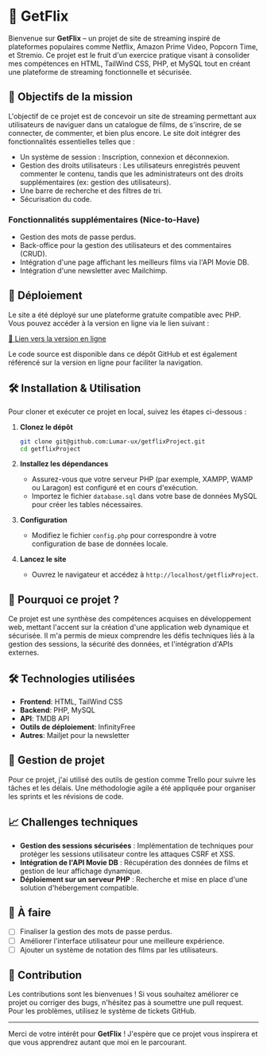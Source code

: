 # 🎥 GetFlix

Bienvenue sur **GetFlix** – un projet de site de streaming inspiré de plateformes populaires comme Netflix, Amazon Prime Video, Popcorn Time, et Stremio. Ce projet est le fruit d'un exercice pratique visant à consolider mes compétences en HTML, TailWind CSS, PHP, et MySQL tout en créant une plateforme de streaming fonctionnelle et sécurisée.

## 🌟 Objectifs de la mission

L'objectif de ce projet est de concevoir un site de streaming permettant aux utilisateurs de naviguer dans un catalogue de films, de s'inscrire, de se connecter, de commenter, et bien plus encore. Le site doit intégrer des fonctionnalités essentielles telles que :

- Un système de session : Inscription, connexion et déconnexion.
- Gestion des droits utilisateurs : Les utilisateurs enregistrés peuvent commenter le contenu, tandis que les administrateurs ont des droits supplémentaires (ex: gestion des utilisateurs).
- Une barre de recherche et des filtres de tri.
- Sécurisation du code.

### Fonctionnalités supplémentaires (Nice-to-Have)

- Gestion des mots de passe perdus.
- Back-office pour la gestion des utilisateurs et des commentaires (CRUD).
- Intégration d'une page affichant les meilleurs films via l'API Movie DB.
- Intégration d'une newsletter avec Mailchimp.

## 🚀 Déploiement

Le site a été déployé sur une plateforme gratuite compatible avec PHP. Vous pouvez accéder à la version en ligne via le lien suivant :

[🔗 Lien vers la version en ligne](http://getflix.rf.gd/)

Le code source est disponible dans ce dépôt GitHub et est également référencé sur la version en ligne pour faciliter la navigation.

## 🛠️ Installation & Utilisation

Pour cloner et exécuter ce projet en local, suivez les étapes ci-dessous :

1. **Clonez le dépôt**
   ```bash
   git clone git@github.com:Lumar-ux/getflixProject.git
   cd getflixProject
   ```

2. **Installez les dépendances**
   - Assurez-vous que votre serveur PHP (par exemple, XAMPP, WAMP ou Laragon) est configuré et en cours d'exécution.
   - Importez le fichier `database.sql` dans votre base de données MySQL pour créer les tables nécessaires.

3. **Configuration**
   - Modifiez le fichier `config.php` pour correspondre à votre configuration de base de données locale.

4. **Lancez le site**
   - Ouvrez le navigateur et accédez à `http://localhost/getflixProject`.

## 🧐 Pourquoi ce projet ?

Ce projet est une synthèse des compétences acquises en développement web, mettant l'accent sur la création d'une application web dynamique et sécurisée. Il m'a permis de mieux comprendre les défis techniques liés à la gestion des sessions, la sécurité des données, et l'intégration d'APIs externes.

## 🛠️ Technologies utilisées

- **Frontend**: HTML, TailWind CSS
- **Backend**: PHP, MySQL
- **API**: TMDB API
- **Outils de déploiement**: InfinityFree
- **Autres**: Mailjet pour la newsletter

## 📅 Gestion de projet

Pour ce projet, j'ai utilisé des outils de gestion comme Trello pour suivre les tâches et les délais. Une méthodologie agile a été appliquée pour organiser les sprints et les révisions de code.

## 📈 Challenges techniques

- **Gestion des sessions sécurisées** : Implémentation de techniques pour protéger les sessions utilisateur contre les attaques CSRF et XSS.
- **Intégration de l'API Movie DB** : Récupération des données de films et gestion de leur affichage dynamique.
- **Déploiement sur un serveur PHP** : Recherche et mise en place d'une solution d'hébergement compatible.

## 🚧 À faire

- [ ] Finaliser la gestion des mots de passe perdus.
- [ ] Améliorer l'interface utilisateur pour une meilleure expérience.
- [ ] Ajouter un système de notation des films par les utilisateurs.

## 🤝 Contribution

Les contributions sont les bienvenues ! Si vous souhaitez améliorer ce projet ou corriger des bugs, n'hésitez pas à soumettre une pull request. Pour les problèmes, utilisez le système de tickets GitHub.

---

Merci de votre intérêt pour **GetFlix** ! J'espère que ce projet vous inspirera et que vous apprendrez autant que moi en le parcourant.